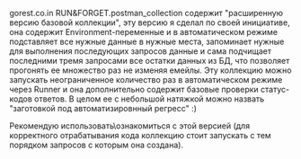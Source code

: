 gorest.co.in RUN&FORGET.postman_collection содержит "расширенную версию базовой коллекции", эту версию я сделал по своей инициативе, она содержит Еnvironment-переменные и в автоматическом режиме подставляет все нужные данные в нужные места, запоминает нужные для выполнения последующих запросов данные и сама подчищает последними тремя запросами все остатки данных из БД, что позволяет прогонять ее множество раз не изменяя емейлы. 
Эту коллекцию можно запускать неограниченное количество раз в автоматическом режиме через Runner и она дополнительно содержит базовые проверки статус-кодов ответов. В целом ее с небольшой натяжкой можно назвать "заготовкой под автоматизировнный регресс" :) 

Рекомендую использовать\ознакомиться с этой версией (для корректного отрабатывания кода коллекцию стоит запускать с тем порядком запросов с которым она создана).
